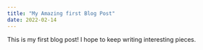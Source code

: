 ```yaml
---
title: "My Amazing first Blog Post"
date: 2022-02-14
---
```


This is my first blog post!
I hope to keep writing interesting pieces.
